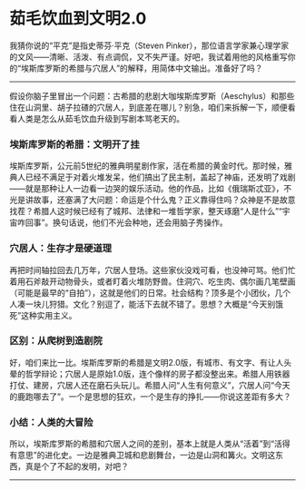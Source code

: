 # 茹毛饮血到文明2.0

我猜你说的“平克”是指史蒂芬·平克（Steven Pinker），那位语言学家兼心理学家的文风——清晰、活泼、有点调侃，又不失严谨。好吧，我试着用他的风格重写你的“埃斯库罗斯的希腊与穴居人”的解释，用简体中文输出。准备好了吗？

---

假设你脑子里冒出一个问题：古希腊的悲剧大咖埃斯库罗斯（Aeschylus）和那些住在山洞里、胡子拉碴的穴居人，到底差在哪儿？别急，咱们来拆解一下，顺便看看人类是怎么从茹毛饮血升级到写剧本骂老天的。

### 埃斯库罗斯的希腊：文明开了挂
埃斯库罗斯，公元前5世纪的雅典明星剧作家，活在希腊的黄金时代。那时候，雅典人已经不满足于对着火堆发呆，他们搞出了民主制，盖起了神庙，还发明了戏剧——就是那种让人一边看一边哭的娱乐活动。他的作品，比如《俄瑞斯忒亚》，不光是讲故事，还塞满了大问题：命运是个什么鬼？正义靠得住吗？众神是不是故意找茬？希腊人这时候已经有了城邦、法律和一堆哲学家，整天琢磨“人是什么”“宇宙咋回事”。换句话说，他们不光会种地，还会用脑子秀操作。

### 穴居人：生存才是硬道理
再把时间轴拉回去几万年，穴居人登场。这些家伙没戏可看，也没神可骂。他们忙着用石斧敲开动物骨头，或者盯着火堆防野兽。住洞穴、吃生肉、偶尔画几笔壁画（可能是最早的“自拍”），这就是他们的日常。社会结构？顶多是个小团伙，几个人凑一块儿狩猎。文化？别逗了，能活下去就不错了。思想？大概是“今天别饿死”这种实用主义。

### 区别：从爬树到造剧院
好，咱们来比一比。埃斯库罗斯的希腊是文明2.0版，有城市、有文字、有让人头晕的哲学辩论；穴居人是原始1.0版，连个像样的房子都没整出来。希腊人用铁器打仗、建房，穴居人还在磨石头玩儿。希腊人问“人生有何意义”，穴居人问“今天的鹿跑哪去了”。一个是思想的狂欢，一个是生存的挣扎——你说这差距有多大？

### 小结：人类的大冒险
所以，埃斯库罗斯的希腊和穴居人之间的差别，基本上就是人类从“活着”到“活得有意思”的进化史。一边是雅典卫城和悲剧舞台，一边是山洞和篝火。文明这东西，真是个了不起的发明，对吧？

---

